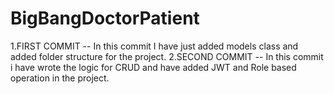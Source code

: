 # BigBangDoctorPatient

1.FIRST COMMIT
  -- In this commit I have just added models class and added folder structure for the project.
2.SECOND COMMIT
  -- In this commit i have wrote the logic for CRUD and have added JWT and Role based operation in the project.
